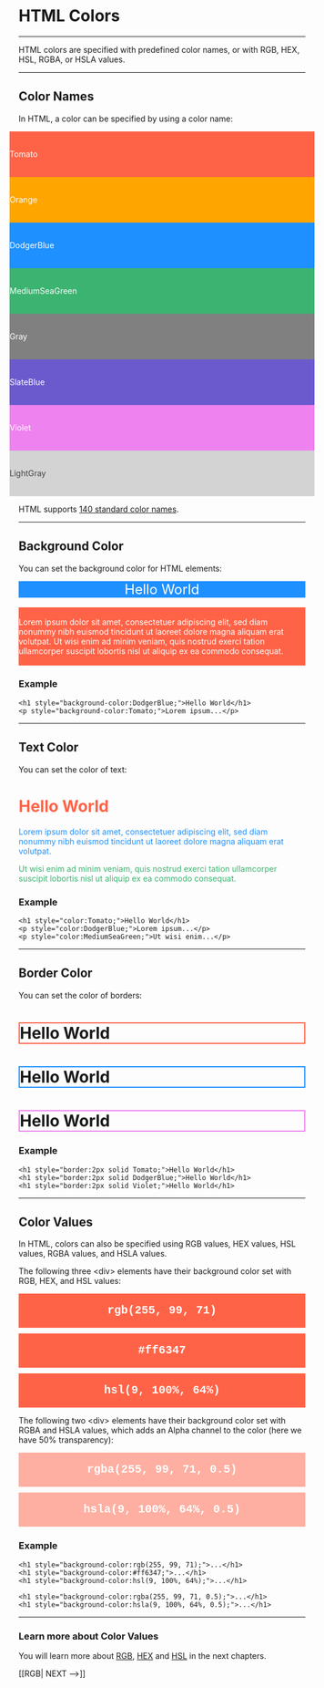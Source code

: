 # HTML Colors
---

HTML colors are specified with predefined color names, or with RGB, HEX, HSL, RGBA, or HSLA values.

<hr>

## Color Names

In HTML, a color can be specified by using a color name:

 <div class="w3-row w3-center" style="margin:0 -16px;line-height:80px;color:white;">
  <div class="w3-col l3 m6 w3-padding">
    <div style="background-color:tomato;">Tomato</div>
  </div>
  <div class="w3-col l3 m6 w3-padding">
    <div style="background-color:orange;">Orange</div>
  </div>
  <div class="w3-col l3 m6 w3-padding">
    <div style="background-color:dodgerblue;">DodgerBlue</div>
  </div>
  <div class="w3-col l3 m6 w3-padding">
    <div style="background-color:mediumseagreen;">MediumSeaGreen</div>
  </div>
  <div class="w3-col l3 m6 w3-padding">
    <div style="background-color:gray;">Gray</div>
  </div>
  <div class="w3-col l3 m6 w3-padding">
    <div style="background-color:slateblue;">SlateBlue</div>
  </div>
  <div class="w3-col l3 m6 w3-padding">
    <div style="background-color:violet;">Violet</div>
  </div>
  <div class="w3-col l3 m6 w3-padding">
    <div style="background-color:lightgray;color:#444444">LightGray</div>
  </div>
</div>


HTML supports [140 standard color names](https://www.w3schools.com/colors/colors_names.asp).

<hr>

## Background Color

You can set the background color for HTML elements:

<div style="background-color:dodgerblue; text-align:center;color:white;font-size:24px;">Hello World</div>
<br>
<div style="background-color:tomato;color:white;"><br>
  Lorem ipsum dolor sit amet, consectetuer adipiscing elit, sed diam nonummy nibh euismod tincidunt ut laoreet dolore magna aliquam erat volutpat.
  Ut wisi enim ad minim veniam, quis nostrud exerci tation ullamcorper suscipit lobortis nisl ut aliquip ex ea commodo consequat.<br><br>
</div>

### Example
```
<h1 style="background-color:DodgerBlue;">Hello World</h1>  
<p style="background-color:Tomato;">Lorem ipsum...</p>
```

<hr>

## Text Color

You can set the color of text:

<h1 style="color:Tomato;">Hello World</h1>

<p style="color:dodgerblue;" >Lorem ipsum dolor sit amet, consectetuer adipiscing elit, sed diam nonummy nibh euismod tincidunt ut laoreet dolore magna aliquam erat volutpat.</p>

<p style="color:Mediumseagreen;" >Ut wisi enim ad minim veniam, quis nostrud exerci tation ullamcorper suscipit lobortis nisl ut aliquip ex ea commodo consequat.</p>

### Example
```
<h1 style="color:Tomato;">Hello World</h1>  
<p style="color:DodgerBlue;">Lorem ipsum...</p>  
<p style="color:MediumSeaGreen;">Ut wisi enim...</p>
```

<hr>

## Border Color

You can set the color of borders:

<h1 style="border:2px solid Tomato;">Hello World</h1>  
<h1 style="border:2px solid DodgerBlue;">Hello World</h1>  
<h1 style="border:2px solid Violet;">Hello World</h1>

### Example
```
<h1 style="border:2px solid Tomato;">Hello World</h1>  
<h1 style="border:2px solid DodgerBlue;">Hello World</h1>  
<h1 style="border:2px solid Violet;">Hello World</h1>
```

<hr>

## Color Values

In HTML, colors can also be specified using RGB values, HEX values, HSL values, RGBA values, and HSLA values.

The following three \<div> elements have their background color set with RGB, HEX, and HSL values:

<div style="line-height:60px;color:white;font-size:20px;font-weight:bold;text-align:center;font-family:Consolas, 'Courier New', Courier, monospace">
  <div style="background-color:rgb(255, 99, 71);margin:10px 0;">rgb(255, 99, 71)</div>
  <div style="background-color:#ff6347;margin:10px 0;">#ff6347</div>
  <div style="background-color:hsl(9, 100%, 64%);margin:10px 0;">hsl(9, 100%, 64%)</div>
</div>

The following two \<div> elements have their background color set with RGBA and HSLA values, which adds an Alpha channel to the color (here we have 50% transparency):

<div style="line-height:60px;color:white;font-size:20px;text-align:center;font-weight:bold;font-family:Consolas, 'Courier New', Courier, monospace">
  <div style="background-color:rgba(255, 99, 71, 0.5);margin:10px 0;">rgba(255, 99, 71, 0.5)</div>
  <div style="background-color:hsla(9, 100%, 64%, 0.5);margin:10px 0;">hsla(9, 100%, 64%, 0.5)</div>
</div>

### Example
```
<h1 style="background-color:rgb(255, 99, 71);">...</h1>  
<h1 style="background-color:#ff6347;">...</h1>  
<h1 style="background-color:hsl(9, 100%, 64%);">...</h1>  
  
<h1 style="background-color:rgba(255, 99, 71, 0.5);">...</h1>  
<h1 style="background-color:hsla(9, 100%, 64%, 0.5);">...</h1>
```

<hr>

### Learn more about Color Values

You will learn more about [RGB](https://www.w3schools.com/html/html_colors_rgb.asp), [HEX](https://www.w3schools.com/html/html_colors_hex.asp) and [HSL](https://www.w3schools.com/html/html_colors_hsl.asp) in the next chapters.

[[RGB| NEXT -->]]